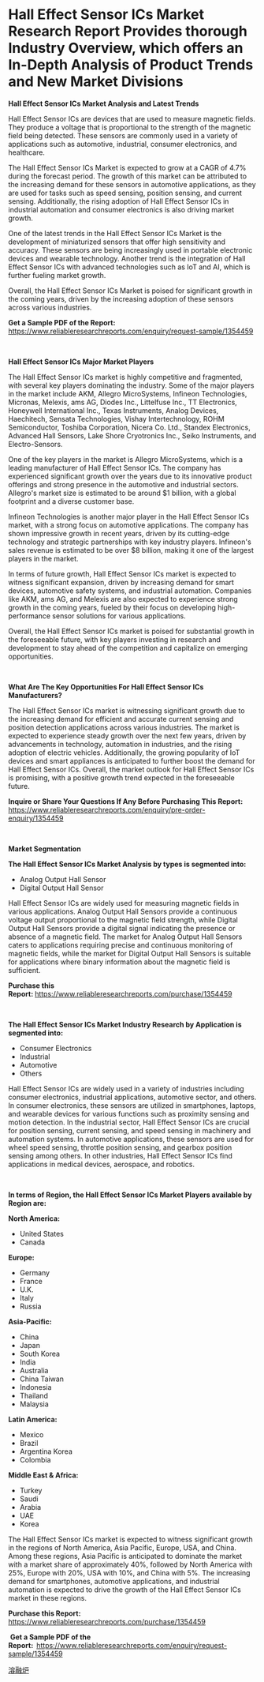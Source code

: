 <p><h1>Hall Effect Sensor ICs Market Research Report Provides thorough Industry Overview, which offers an In-Depth Analysis of Product Trends and New Market Divisions</h1></p><p><strong>Hall Effect Sensor ICs Market Analysis and Latest Trends</strong></p>
<p><p>Hall Effect Sensor ICs are devices that are used to measure magnetic fields. They produce a voltage that is proportional to the strength of the magnetic field being detected. These sensors are commonly used in a variety of applications such as automotive, industrial, consumer electronics, and healthcare.</p><p>The Hall Effect Sensor ICs Market is expected to grow at a CAGR of 4.7% during the forecast period. The growth of this market can be attributed to the increasing demand for these sensors in automotive applications, as they are used for tasks such as speed sensing, position sensing, and current sensing. Additionally, the rising adoption of Hall Effect Sensor ICs in industrial automation and consumer electronics is also driving market growth.</p><p>One of the latest trends in the Hall Effect Sensor ICs Market is the development of miniaturized sensors that offer high sensitivity and accuracy. These sensors are being increasingly used in portable electronic devices and wearable technology. Another trend is the integration of Hall Effect Sensor ICs with advanced technologies such as IoT and AI, which is further fueling market growth.</p><p>Overall, the Hall Effect Sensor ICs Market is poised for significant growth in the coming years, driven by the increasing adoption of these sensors across various industries.</p></p>
<p><strong>Get a Sample PDF of the Report:&nbsp;</strong> <a href="https://www.reliableresearchreports.com/enquiry/request-sample/1354459">https://www.reliableresearchreports.com/enquiry/request-sample/1354459</a></p>
<p>&nbsp;</p>
<p><strong>Hall Effect Sensor ICs Major Market Players</strong></p>
<p><p>The Hall Effect Sensor ICs market is highly competitive and fragmented, with several key players dominating the industry. Some of the major players in the market include AKM, Allegro MicroSystems, Infineon Technologies, Micronas, Melexis, ams AG, Diodes Inc., Littelfuse Inc., TT Electronics, Honeywell International Inc., Texas Instruments, Analog Devices, Haechitech, Sensata Technologies, Vishay Intertechnology, ROHM Semiconductor, Toshiba Corporation, Nicera Co. Ltd., Standex Electronics, Advanced Hall Sensors, Lake Shore Cryotronics Inc., Seiko Instruments, and Electro-Sensors.</p><p>One of the key players in the market is Allegro MicroSystems, which is a leading manufacturer of Hall Effect Sensor ICs. The company has experienced significant growth over the years due to its innovative product offerings and strong presence in the automotive and industrial sectors. Allegro's market size is estimated to be around $1 billion, with a global footprint and a diverse customer base.</p><p>Infineon Technologies is another major player in the Hall Effect Sensor ICs market, with a strong focus on automotive applications. The company has shown impressive growth in recent years, driven by its cutting-edge technology and strategic partnerships with key industry players. Infineon's sales revenue is estimated to be over $8 billion, making it one of the largest players in the market.</p><p>In terms of future growth, Hall Effect Sensor ICs market is expected to witness significant expansion, driven by increasing demand for smart devices, automotive safety systems, and industrial automation. Companies like AKM, ams AG, and Melexis are also expected to experience strong growth in the coming years, fueled by their focus on developing high-performance sensor solutions for various applications.</p><p>Overall, the Hall Effect Sensor ICs market is poised for substantial growth in the foreseeable future, with key players investing in research and development to stay ahead of the competition and capitalize on emerging opportunities.</p></p>
<p>&nbsp;</p>
<p><strong>What Are The Key Opportunities For Hall Effect Sensor ICs Manufacturers?</strong></p>
<p><p>The Hall Effect Sensor ICs market is witnessing significant growth due to the increasing demand for efficient and accurate current sensing and position detection applications across various industries. The market is expected to experience steady growth over the next few years, driven by advancements in technology, automation in industries, and the rising adoption of electric vehicles. Additionally, the growing popularity of IoT devices and smart appliances is anticipated to further boost the demand for Hall Effect Sensor ICs. Overall, the market outlook for Hall Effect Sensor ICs is promising, with a positive growth trend expected in the foreseeable future.</p></p>
<p><strong>Inquire or Share Your Questions If Any Before Purchasing This Report:</strong> <a href="https://www.reliableresearchreports.com/enquiry/pre-order-enquiry/1354459">https://www.reliableresearchreports.com/enquiry/pre-order-enquiry/1354459</a></p>
<p>&nbsp;</p>
<p><strong>Market Segmentation</strong></p>
<p><strong>The Hall Effect Sensor ICs Market Analysis by types is segmented into:</strong></p>
<p><ul><li>Analog Output Hall Sensor</li><li>Digital Output Hall Sensor</li></ul></p>
<p><p>Hall Effect Sensor ICs are widely used for measuring magnetic fields in various applications. Analog Output Hall Sensors provide a continuous voltage output proportional to the magnetic field strength, while Digital Output Hall Sensors provide a digital signal indicating the presence or absence of a magnetic field. The market for Analog Output Hall Sensors caters to applications requiring precise and continuous monitoring of magnetic fields, while the market for Digital Output Hall Sensors is suitable for applications where binary information about the magnetic field is sufficient.</p></p>
<p><strong>Purchase this Report:&nbsp;</strong><a href="https://www.reliableresearchreports.com/purchase/1354459">https://www.reliableresearchreports.com/purchase/1354459</a></p>
<p>&nbsp;</p>
<p><strong>The Hall Effect Sensor ICs Market Industry Research by Application is segmented into:</strong></p>
<p><ul><li>Consumer Electronics</li><li>Industrial</li><li>Automotive</li><li>Others</li></ul></p>
<p><p>Hall Effect Sensor ICs are widely used in a variety of industries including consumer electronics, industrial applications, automotive sector, and others. In consumer electronics, these sensors are utilized in smartphones, laptops, and wearable devices for various functions such as proximity sensing and motion detection. In the industrial sector, Hall Effect Sensor ICs are crucial for position sensing, current sensing, and speed sensing in machinery and automation systems. In automotive applications, these sensors are used for wheel speed sensing, throttle position sensing, and gearbox position sensing among others. In other industries, Hall Effect Sensor ICs find applications in medical devices, aerospace, and robotics.</p></p>
<p>&nbsp;</p>
<p><strong>In terms of Region, the Hall Effect Sensor ICs Market Players available by Region are:</strong></p>
<p>
    <p> <strong> North America: </strong>
        <ul>
            <li>United States</li>
            <li>Canada</li>
        </ul>
        </p> 
    <p> <strong> Europe: </strong>
        <ul>
            <li>Germany</li>
            <li>France</li>
            <li>U.K.</li>
            <li>Italy</li>
            <li>Russia</li>
        </ul>
        </p> 
    <p> <strong> Asia-Pacific: </strong>
        <ul>
            <li>China</li>
            <li>Japan</li>
            <li>South Korea</li>
            <li>India</li>
            <li>Australia</li>
            <li>China Taiwan</li>
            <li>Indonesia</li>
            <li>Thailand</li>
            <li>Malaysia</li>
        </ul>
        </p> 
    <p> <strong> Latin America: </strong>
        <ul>
            <li>Mexico</li>
            <li>Brazil</li>
            <li>Argentina Korea</li>
            <li>Colombia</li>
        </ul>
        </p> 
    <p> <strong> Middle East & Africa: </strong>
        <ul>
            <li>Turkey</li>
            <li>Saudi</li>
            <li>Arabia</li>
            <li>UAE</li>
            <li>Korea</li>
        </ul>
    </p>
    </p>
<p><p>The Hall Effect Sensor ICs market is expected to witness significant growth in the regions of North America, Asia Pacific, Europe, USA, and China. Among these regions, Asia Pacific is anticipated to dominate the market with a market share of approximately 40%, followed by North America with 25%, Europe with 20%, USA with 10%, and China with 5%. The increasing demand for smartphones, automotive applications, and industrial automation is expected to drive the growth of the Hall Effect Sensor ICs market in these regions.</p></p>
<p><strong>Purchase this Report: </strong><a href="https://www.reliableresearchreports.com/purchase/1354459">https://www.reliableresearchreports.com/purchase/1354459</a></p>
<p>&nbsp;<strong>Get a Sample PDF of the Report:&nbsp;&nbsp;</strong><a href="https://www.reliableresearchreports.com/enquiry/request-sample/1354459">https://www.reliableresearchreports.com/enquiry/request-sample/1354459</a></p>
<p><strong></strong></p>
<p><p><a href="https://github.com/mreklxf44233/Market-Research-Report-List-1/blob/main/104681611747.md">溶融炉</a></p></p>